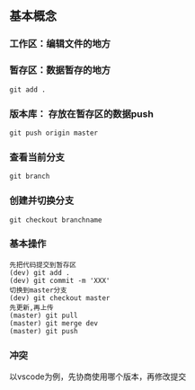 ## 基本概念
### 工作区：编辑文件的地方
### 暂存区：数据暂存的地方
```
git add .
```
### 版本库： 存放在暂存区的数据push
``` 
git push origin master
```
### 查看当前分支
```
git branch
```
### 创建并切换分支
```
git checkout branchname
```
### 基本操作
```
先把代码提交到暂存区
(dev) git add .
(dev) git commit -m 'XXX'
切换到master分支
(dev) git checkout master
先更新,再上传
(master) git pull
(master) git merge dev
(master) git push
```
### 冲突
以vscode为例，先协商使用哪个版本，再修改提交

 

